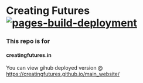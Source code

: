  # Creating Futures [![pages-build-deployment](https://github.com/creatingfutures/main_website/actions/workflows/pages/pages-build-deployment/badge.svg)](https://github.com/creatingfutures/main_website/actions/workflows/pages/pages-build-deployment)
### This repo is for 
#### creatingfutures.in
You can view gihub deployed version @ https://creatingfutures.github.io/main_website/
